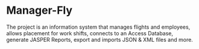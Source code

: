 # Manager-Fly
The project is an information system that manages flights and employees, allows placement for work shifts, connects to an Access Database, generate JASPER Reports, export and imports JSON & XML files and more.

